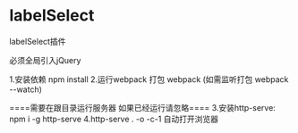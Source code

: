 # labelSelect
labelSelect插件

必须全局引入jQuery


1.安装依赖 npm install
2.运行webpack 打包 webpack (如需监听打包 webpack --watch)

====需要在跟目录运行服务器   如果已经运行请忽略====
3.安装http-serve:  npm i -g http-serve
4.http-serve . -o -c-1 自动打开浏览器
